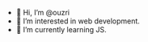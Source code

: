 - 👋 Hi, I’m @ouzri
- 👀 I’m interested in web development.
- 🌱 I’m currently learning JS.
<!---
- 💞️ I’m looking to collaborate on ...
- 📫 How to reach me ...


ouzri/ouzri is a ✨ special ✨ repository because its `README.md` (this file) appears on your GitHub profile.
You can click the Preview link to take a look at your changes.
--->
